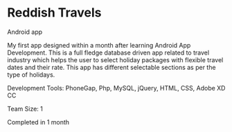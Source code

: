 # Reddish Travels
Android app

My first app designed within a month after learning Android App Development. This is a full fledge database driven app related to travel industry which helps the user to select holiday packages with flexible travel dates and their rate. This app has different selectable sections as per the type of holidays.

Development Tools: PhoneGap, Php, MySQL, jQuery, HTML, CSS, Adobe XD CC

Team Size: 1

Completed in 1 month
